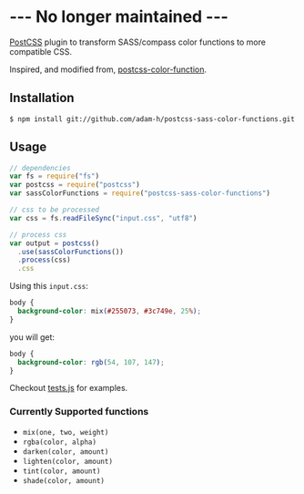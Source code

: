 # --- No longer maintained ---

[PostCSS](https://github.com/postcss/postcss) plugin to transform SASS/compass color functions to more compatible CSS.

Inspired, and modified from, [postcss-color-function](https://github.com/postcss/postcss-color-function).

## Installation

```console
$ npm install git://github.com/adam-h/postcss-sass-color-functions.git
```

## Usage

```js
// dependencies
var fs = require("fs")
var postcss = require("postcss")
var sassColorFunctions = require("postcss-sass-color-functions")

// css to be processed
var css = fs.readFileSync("input.css", "utf8")

// process css
var output = postcss()
  .use(sassColorFunctions())
  .process(css)
  .css
```

Using this `input.css`:

```css
body {
  background-color: mix(#255073, #3c749e, 25%);
}

```

you will get:

```css
body {
  background-color: rgb(54, 107, 147);
}
```

Checkout [tests.js](tests.js) for examples.


### Currently Supported functions

 - `mix(one, two, weight)`
 - `rgba(color, alpha)`
 - `darken(color, amount)`
 - `lighten(color, amount)`
 - `tint(color, amount)`
 - `shade(color, amount)`

